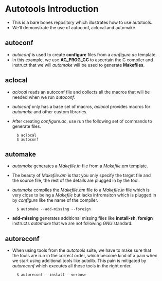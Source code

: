 # Autotools Introduction

- This is a bare bones repository which illustrates how to use autotools.
- We'll demonstrate the use of autoconf, aclocal and automake.

## autoconf

- *autoconf* is used to create **configure** files from a *configure.ac* template.
- In this example, we use **AC_PROG_CC** to ascertain the C compiler and instruct that we will *automake* will be used to generate **Makefiles**.

## aclocal

- *aclocal* reads an autoconf file and collects all the macros that will be needed when we run *autoconf*.
- *autoconf* only has a base set of macros, *aclocal* provides macros for *automake* and other custom libraries.
- After creating *configure.ac*, use run the following set of commands to generate files.

        $ aclocal
        $ autoconf

## automake

- *automake* generates a *Makefile.in* file from a *Makefile.am* template.
- The beauty of *Makefile.am* is that you only specify the target file and the source file, the rest of the details are plugged in by the tool.
- *automake* compiles the *Makefile.am* file to a *Makefile.in* file which is very close to being a *Makefile* but lacks infromaiton which is plugged in by *configure* like the name of the compiler.

        $ automake --add-missing --foreign

- **add-missing** generates additional missing files like **install-sh**. **foreign** instructs _automake_ that we are not following *GNU* standard.

## autoreconf

- When using tools from the *autotools* suite, we have to make sure that the tools are run in the correct order, which become kind of a pain when we start using additional tools like autolib. This pain is mitigated by *autoreconf* which executes all these tools in the right order.

        $ autoreconf --install --verbose




